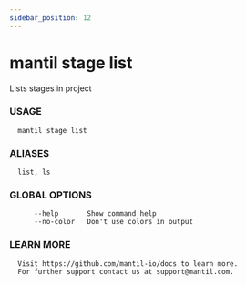 ```yaml
---
sidebar_position: 12
---
```


# mantil stage list

Lists stages in project

### USAGE
```
  mantil stage list
```
### ALIASES
```
  list, ls
```
### GLOBAL OPTIONS
```
      --help       Show command help
      --no-color   Don't use colors in output
```
### LEARN MORE
```
  Visit https://github.com/mantil-io/docs to learn more.
  For further support contact us at support@mantil.com.
```
